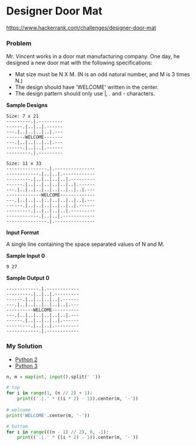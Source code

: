 # Designer Door Mat

https://www.hackerrank.com/challenges/designer-door-mat

### Problem

Mr. Vincent works in a door mat manufacturing company. One day, he designed a new door mat with the following specifications:

- Mat size must be N X M. (N is an odd natural number, and M is 3 times N.)
- The design should have 'WELCOME' written in the center.
- The design pattern should only use |, . and - characters.

**Sample Designs**
```
Size: 7 x 21 
---------.|.---------  
------.|..|..|.------  
---.|..|..|..|..|.---  
-------WELCOME-------  
---.|..|..|..|..|.---  
------.|..|..|.------  
---------.|.---------  

Size: 11 x 33  
---------------.|.---------------  
------------.|..|..|.------------  
---------.|..|..|..|..|.---------  
------.|..|..|..|..|..|..|.------  
---.|..|..|..|..|..|..|..|..|.---  
-------------WELCOME-------------  
---.|..|..|..|..|..|..|..|..|.---  
------.|..|..|..|..|..|..|.------  
---------.|..|..|..|..|.---------  
------------.|..|..|.------------  
---------------.|.---------------  
```

**Input Format**

A single line containing the space separated values of N and M.

**Sample Input 0**

```
9 27
```

**Sample Output 0**

```
------------.|.------------  
---------.|..|..|.---------  
------.|..|..|..|..|.------  
---.|..|..|..|..|..|..|.---  
----------WELCOME----------  
---.|..|..|..|..|..|..|.---  
------.|..|..|..|..|.------  
---------.|..|..|.---------  
------------.|.------------  
```

### My Solution

- [Python 2](python2.py)
- [Python 3](python3.py)
```python
n, m = map(int, input().split(' '))

# top 
for i in range(1, (n // 2) + 1):  
    print(('.|.' * ((i * 2) - 1)).center(m, '-'))  
    
# welcome  
print('WELCOME'.center(m, '-'))  

# bottom  
for i in range(((n - 1) // 2), 0, -1):  
    print(('.|.' * ((i * 2) - 1)).center(m, '-'))  
````